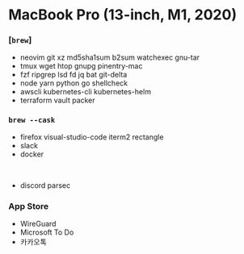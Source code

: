 MacBook Pro (13-inch, M1, 2020)
========

### [`brew`]
- neovim git xz md5sha1sum b2sum watchexec gnu-tar
- tmux wget htop gnupg pinentry-mac
- fzf ripgrep lsd fd jq bat git-delta
- node yarn python go shellcheck
- awscli kubernetes-cli kubernetes-helm
- terraform vault packer

### `brew --cask`
- firefox visual-studio-code iterm2 rectangle
- slack
- docker

&nbsp;

- discord parsec

### App Store
- WireGuard
- Microsoft To Do
- 카카오톡
